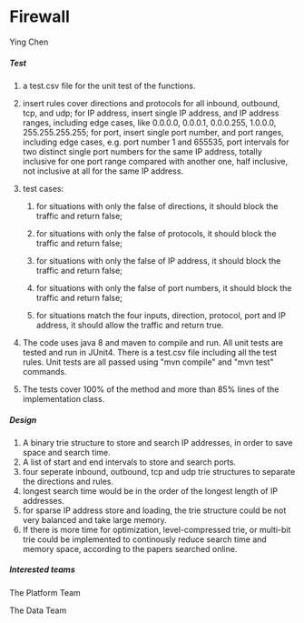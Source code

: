 # Firewall

Ying Chen

##### Test

1. a test.csv file for the unit test of the functions.

2. insert rules cover directions and protocols for all inbound, outbound, tcp, and udp; for IP address, insert single IP address, and IP address ranges, including edge cases, like 0.0.0.0, 0.0.0.1, 0.0.0.255, 1.0.0.0, 255.255.255.255; for port, insert single port number, and port ranges, including edge cases, e.g. port number 1 and 655535, port intervals for two distinct single port numbers for the same IP address, totally inclusive for one port range compared with another one, half inclusive, not inclusive at all for the same IP address.

3. test cases: 

   1) for situations with only the false of directions, it should block the traffic and return false;

   2) for situations with only the false of protocols, it should block the traffic and return false;

   3) for situations with only the false of IP address, it should block the traffic and return false;

   4) for situations with only the false of port numbers, it should block the traffic and return false;

   5) for situations match the four inputs, direction, protocol, port and IP address, it should allow the traffic and return true.

4. The code uses java 8 and maven to compile and run. All unit tests are tested and run in JUnit4. There is a test.csv file including all the test rules. Unit tests are all passed using "mvn compile" and "mvn test" commands.

5. The tests cover 100% of the method and more than 85% lines of the implementation class.

##### Design

1. A binary trie structure to store and search IP addresses, in order to save space and search time.
2. A list of start and end intervals to store and search ports.
3. four seperate inbound, outbound, tcp and udp trie structures to separate the directions and rules.
4. longest search time would be in the order of the longest length of IP addresses.
5. for sparse IP address store and loading, the trie structure could be not very balanced and take large memory. 
6. If there is more time for optimization, level-compressed trie, or multi-bit trie could be implemented to continously reduce search time and memory space, according to the papers searched online.

##### Interested teams

The Platform Team

The Data Team

